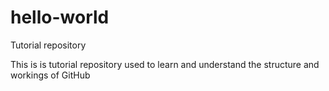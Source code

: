 # hello-world
Tutorial repository

This is is tutorial repository used to learn and understand the structure and workings of GitHub
